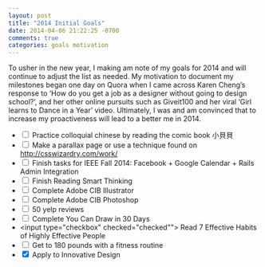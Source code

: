 ```yaml
---
layout: post
title: "2014 Initial Goals"
date: 2014-04-06 21:22:25 -0700
comments: true
categories: goals motivation
---
```

To usher in the new year, I making am note of my goals for 2014 and will continue to adjust the list as needed. My motivation to document my milestones began one day on Quora when I came across Karen Cheng’s response to ‘How do you get a job as a designer without going to design school?’, and her other online pursuits such as Giveit100 and her viral ‘Girl learns to Dance in a Year’ video. Ultimately, I was and am convinced that to increase my proactiveness will lead to a better me in 2014.

- <input type="checkbox"></input> Practice colloquial chinese by reading the comic book 小貝貝
- <input type="checkbox"></input> Make a parallax page or use a technique found on http://csswizardry.com/work/
- <input type="checkbox"></input> Finish tasks for IEEE Fall 2014: Facebook + Google Calendar + Rails Admin Integration
- <input type="checkbox"></input> Finish Reading Smart Thinking
- <input type="checkbox"></input> Complete Adobe CIB Illustrator
- <input type="checkbox"></input> Complete Adobe CIB Photoshop
- <input type="checkbox"></input> 50 yelp reviews
- <input type="checkbox"></input> Complete You Can Draw in 30 Days
- <input type="checkbox" checked="checked""></input> Read 7 Effective Habits of Highly Effective People
- <input type="checkbox"></input> Get to 180 pounds with a fitness routine
- <input type="checkbox" checked="checked"></input> Apply to Innovative Design  
